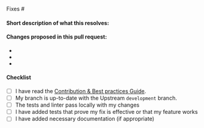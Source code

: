 <!--
(Thanks for sending a pull request! Please make sure you click the link above to view the contribution guidelines, then fill out the blanks below.)
-->

<!-- Add the issue number that is fixed by this PR (In the form Fixes #123) -->

Fixes #

#### Short description of what this resolves:

#### Changes proposed in this pull request:

-
-
-

#### Checklist

- [ ] I have read the [Contribution & Best practices Guide](https://blog.fossasia.org/open-source-developer-guide-and-best-practices-at-fossasia).
- [ ] My branch is up-to-date with the Upstream `development` branch.
- [ ] The tests and linter pass locally with my changes <!-- use `npm run test-all` to run all the tests -->
- [ ] I have added tests that prove my fix is effective or that my feature works
- [ ] I have added necessary documentation (if appropriate)
